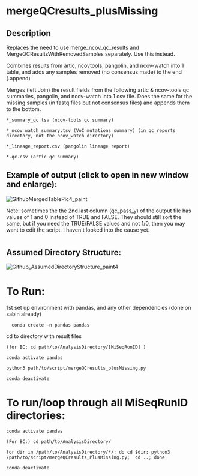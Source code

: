 # mergeQCresults_plusMissing

## Description
Replaces the need to use merge_ncov_qc_results and MergeQCResultsWithRemovedSamples separately. Use this instead. 

Combines results from artic, ncovtools, pangolin, and ncov-watch into 1 table, and adds any samples removed (no consensus made) to the end (.append)


Merges (left Join) the result fields from the following artic & ncov-tools qc summaries, pangolin, and ncov-watch into 1 csv file. Does the same for the missing samples (in fastq files but not consensus files) and appends them to the bottom. 

    *_summary_qc.tsv (ncov-tools qc summary)

    *_ncov_watch_summary.tsv (VoC mutations summary) (in qc_reports directory, not the ncov_watch directory)

    *_lineage_report.csv (pangolin lineage report)

    *.qc.csv (artic qc summary)


## Example of output (click to open in new window and enlarge):

![GithubMergedTablePic4_paint](https://user-images.githubusercontent.com/72042148/109568525-e676d880-7a9b-11eb-8a7c-c830b917622b.png)

Note: sometimes the the 2nd last column (qc_pass_y) of the output file has values of 1 and 0 instead of TRUE and FALSE. They should still sort the same, but if you need the TRUE/FALSE values and not 1/0, then you may want to edit the script. I haven't looked into the cause yet. 

# 

## Assumed Directory Structure:

![Github_AssumedDirectoryStructure_paint4](https://user-images.githubusercontent.com/72042148/109568432-c6471980-7a9b-11eb-928f-19019ad8ef31.png)




# To Run:

1st set up environment with pandas, and any other dependencies (done on sabin already)

      conda create -n pandas pandas 

cd to directory with result files

    (for BC: cd path/to/AnalysisDirectory/[MiSeqRunID] )

    conda activate pandas

    python3 path/to/script/mergeQCresults_plusMissing.py
    
    conda deactivate

# To run/loop through all MiSeqRunID directories:

    conda activate pandas

    (For BC:) cd path/to/AnalysisDirectory/

    for dir in /path/to/AnalysisDirectory/*/; do cd $dir; python3 /path/to/script/mergeQCresults_PlusMissing.py;  cd ..; done
    
    conda deactivate

